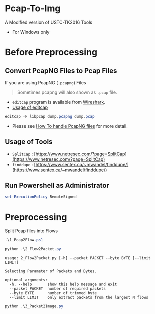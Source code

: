# Pcap-To-Img
A Modified version of USTC-TK2016 Tools
* For Windows only

# Before Preprocessing

## Convert PcapNG Files to Pcap Files
If you are using PcapNG (`.pcapng`) Files 
> Sometimes pcapng will also shown as `.pcap` file.

* `editcap` program is available from [Wireshark](https://www.wireshark.org/).
* [Usage of editcap](https://www.wireshark.org/docs/man-pages/editcap.html)

```powershell
editcap -F libpcap dump.pcapng dump.pcap
```

* Please see [How To handle PcapNG files](https://www.netresec.com/?page=Blog&month=2012-12&post=HowTo-handle-PcapNG-files) for more detail.


## Usage of Tools

* `SplitCap` : [https://www.netresec.com/?page=SplitCap](https://www.netresec.com/?page=SplitCap)
* `finddupe` : [https://www.sentex.ca/~mwandel/finddupe/](https://www.sentex.ca/~mwandel/finddupe/)


## Run Powershell as Administrator

```Powershell
set-ExecutionPolicy RemoteSigned
```

# Preprocessing

Split Pcap files into Flows
```Powershell
.\1_Pcap2Flow.ps1
```

```Powershell
python .\2_Flow2Packet.py
```

```
usage: 2_Flow2Packet.py [-h] --packet PACKET --byte BYTE [--limit LIMIT]

Selecting Parameter of Packets and Bytes.

optional arguments:
  -h, --help       show this help message and exit
  --packet PACKET  number of required packets
  --byte BYTE      number of trimmed byte
  --limit LIMIT    only extract packets from the largest N flows
```

```Powershell
python .\3_Packet2Image.py
```